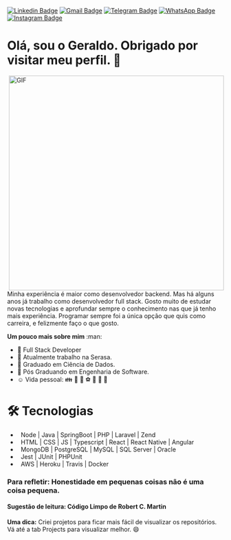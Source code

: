 [![Linkedin Badge](https://img.shields.io/badge/-Linkedin-blue?style=flat-square&logo=Linkedin&logoColor=white&link=https://www.linkedin.com/in/geraldo-franca/)](https://www.linkedin.com/in/geraldo-franca/) [![Gmail Badge](https://img.shields.io/badge/-Gmail-c14438?style=flat-square&logo=Gmail&logoColor=white&link=mailto:geraldo.pereira.franca@gmail.com)](mailto:geraldo.pereira.franca@gmail.com)
[![Telegram Badge](https://img.shields.io/badge/-Telegram-0088cc?style=flat-square&logo=Telegram&logoColor=white&link=https://t.me/geraldofranca/)](https://t.me/geraldofranca/)
[![WhatsApp Badge](https://img.shields.io/badge/-WhatsApp-4aae20?style=flat-square&logo=WhatsApp&logoColor=white&link=https://api.whatsapp.com/send?phone=5561999661036&text=Ol%C3%A1.%20Vi%20seus%20trabalhos%20no%20Github%20e%20gostaria%20de%20mais%20informa%C3%A7%C3%B5es/)](https://img.shields.io/badge/-WhatsApp-4aae20?style=flat-square&logo=WhatsApp&logoColor=white&link=https://api.whatsapp.com/send?phone=5561999661036&text=Ol%C3%A1.%20Vi%20seus%20trabalhos%20no%20Github%20e%20gostaria%20de%20mais%20informa%C3%A7%C3%B5es)
[![Instagram Badge](https://img.shields.io/badge/-Instagram-e1306c?style=flat-square&logo=Instagram&logoColor=white&link=https://www.instagram.com/mentorti/)](https://img.shields.io/badge/-Instagram-e1306c?style=flat-square&logo=Instagram&logoColor=white&link=https://www.instagram.com/mentorti/)


Olá, sou o Geraldo. Obrigado por visitar meu perfil. :wave:
==========================
<img align="right" alt="GIF" src="https://github.com/geraldofranca/geraldofranca/blob/main/gif4.gif?raw=true" width="500"/>

<p>
  Minha experiência é maior como desenvolvedor backend. Mas há alguns anos já trabalho como desenvolvedor full stack. Gosto muito de estudar novas tecnologias e aprofundar sempre o conhecimento nas que já tenho mais experiência. Programar sempre foi a única opção que quis como carreira, e felizmente faço o que gosto.
</p>
<!--
<a href="https://www.linkedin.com/in/geraldo-franca" target="_blank">
<img src="https://camo.githubusercontent.com/b0cf43e08b70097c6e8777eb14ff191f211bf14278aacc87c255f69d7761cab5/68747470733a2f2f696d672e736869656c64732e696f2f62616467652f2d4c696e6b6564496e2d626c75653f7374796c653d666f722d7468652d6261646765266c6f676f3d4c696e6b6564696e266c6f676f436f6c6f723d7768697465" />
</a>
<a href="mailto:geraldo.pereira.franca">
<img src="https://camo.githubusercontent.com/a9edef25cbdf1d90271ff2d8f6e81eb968e9626146f902a12a0d9dcfc7e0731c/687474703a2f2f696d672e736869656c64732e696f2f62616467652f2d476d61696c2d4431343833363f7374796c653d666f722d7468652d6261646765266c6f676f3d476d61696c266c6f676f436f6c6f723d7768697465" />
</a>
<a href="https://www.instagram.com/tecnologiasimplificada" target="_blank">
<img src="https://camo.githubusercontent.com/7d0ca3bd11f07ef686318643f0c9ac94ebe6c6b3339e0ccf7cfcdcb12fd21743/687474703a2f2f696d672e736869656c64732e696f2f62616467652f2d496e7374616772616d2d4534343035463f7374796c653d666f722d7468652d6261646765266c6f676f3d496e7374616772616d266c6f676f436f6c6f723d7768697465" />
</a>
<a href="https://t.me/geraldofranca" target="_blank">
<img src="https://camo.githubusercontent.com/11111adb2f62f3160555be3218018beae552d7992f753638636b444091a1627a/687474703a2f2f696d672e736869656c64732e696f2f62616467652f2d54656c656772616d2d3243413545303f7374796c653d666f722d7468652d6261646765266c6f676f3d54656c656772616d266c6f676f436f6c6f723d7768697465" />
</a>
<img src="https://camo.githubusercontent.com/779a1474ab80cd19ed706af44fd61f31acf04abe24baa58992c724155f35ffda/687474703a2f2f696d672e736869656c64732e696f2f62616467652f2d446973636f72642d3732383944413f7374796c653d666f722d7468652d6261646765266c6f676f3d446973636f7264266c6f676f436f6c6f723d7768697465" />
<img src="https://github.com/geraldofranca/geraldofranca/blob/main/instagram.jpg" heigth="48" width="48" />
</p>
-->
<p>
<b>Um pouco mais sobre mim</b> :man:

- :rocket: Full Stack Developer
- :office: Atualmente trabalho na Serasa.
- :school_satchel: Graduado em Ciência de Dados.
- :school_satchel: Pós Graduando em Engenharia de Software.
- :relaxed: Vida pessoal: :family: :dog: :runner: :soccer: :movie_camera: :beers: :hamburger: 
</p>

🛠 Tecnologias
==========================
<!--
[![HTML Badge](https://img.shields.io/badge/-HTML-0f7dc2?style=flat-square&logo=html5&logoColor=white&link=https://developer.mozilla.org/pt-BR/docs/Web/Guide/HTML/HTML5)](https://img.shields.io/badge/-HTML-0f7dc2?style=flat-square&logo=html5&logoColor=white&link=https://developer.mozilla.org/pt-BR/docs/Web/Guide/HTML/HTML5)
[![CSS Badge](https://img.shields.io/badge/-CSS-0f7dc2?style=flat-square&logo=css3&logoColor=white&link=https://developer.mozilla.org/pt-BR/docs/Web/Guide/HTML/HTML5)](https://img.shields.io/badge/-CSS-0f7dc2?style=flat-square&logo=css3&logoColor=white&link=https://developer.mozilla.org/pt-BR/docs/Web/Guide/HTML/HTML5)
[![JS Badge](https://img.shields.io/badge/-Javascript-0f7dc2?style=flat-square&logo=Javascript&logoColor=white&link=https://www.ecma-international.org/publications-and-standards/standards/ecma-262/)](https://img.shields.io/badge/-Javascript-0f7dc2?style=flat-square&logo=Javascript&logoColor=white&link=https://www.ecma-international.org/publications-and-standards/standards/ecma-262/)
[![Typescript Badge](https://img.shields.io/badge/-Typescript-0f7dc2?style=flat-square&logo=Typescript&logoColor=white&link=https://www.typescriptlang.org/)](https://img.shields.io/badge/-Typescript-0f7dc2?style=flat-square&logo=Typescript&logoColor=white&link=https://www.typescriptlang.org/)
[![React Badge](https://img.shields.io/badge/-React-0f7dc2?style=flat-square&logo=React&logoColor=white&link=https://pt-br.reactjs.org/)](https://img.shields.io/badge/-React-0f7dc2?style=flat-square&logo=React&logoColor=white&link=https://pt-br.reactjs.org/)
[![ReactNative Badge](https://img.shields.io/badge/-React%20Native-0f7dc2?style=flat-square&logo=react-native&logoColor=white&link=https://pt-br.reactjs.org/)](https://img.shields.io/badge/-React%20Native-0f7dc2?style=flat-square&logo=react-native&logoColor=white&link=https://pt-br.reactjs.org/)
[![Angular Badge](https://img.shields.io/badge/-Angular-0f7dc2?style=flat-square&logo=Angular&logoColor=white&link=https://www.ecma-international.org/publications-and-standards/standards/ecma-262/)](https://img.shields.io/badge/-Angular-0f7dc2?style=flat-square&logo=Angular&logoColor=white&link=https://www.ecma-international.org/publications-and-standards/standards/ecma-262/)
[![Node Badge](https://img.shields.io/badge/-NodeJS-0f7dc2?style=flat-square&logo=Nodejs&logoColor=white&link=https://nodejs.org/en/)](https://img.shields.io/badge/-NodeJS-0f7dc2?style=flat-square&logo=Nodejs&logoColor=white&link=https://nodejs.org/en/)
[![Java Badge](https://img.shields.io/badge/-Java-0f7dc2?style=flat-square&logo=Java&logoColor=white&link=https://java.com/pt-BR/)](https://img.shields.io/badge/-Java-0f7dc2?style=flat-square&logo=Java&logoColor=white&link=https://java.com/pt-BR/)
[![Spring Badge](https://img.shields.io/badge/-SpringBoot-0f7dc2?style=flat-square&logo=Spring&logoColor=white&link=https://spring.io/projects/spring-boot/)](https://img.shields.io/badge/-SpringBoot-0f7dc2?style=flat-square&logo=Spring&logoColor=white&link=https://spring.io/projects/spring-boot/)
[![PHP Badge](https://img.shields.io/badge/-PHP-0f7dc2?style=flat-square&logo=PHP&logoColor=white&link=https://www.php.net/)](https://img.shields.io/badge/-PHP-0f7dc2?style=flat-square&logo=PHP&logoColor=white&link=https://www.php.net/)
[![Laravel Badge](https://img.shields.io/badge/-Laravel-0f7dc2?style=flat-square&logo=Laravel&logoColor=white&link=https://laravel.com/)](https://img.shields.io/badge/-Laravel-0f7dc2?style=flat-square&logo=Laravel&logoColor=white&link=https://laravel.com/)
[![Zend Badge](https://img.shields.io/badge/-Zend-0f7dc2?style=flat-square&logo=Zend&logoColor=white&link=https://framework.zend.com/)](https://img.shields.io/badge/-Zend-0f7dc2?style=flat-square&logo=Zend&logoColor=white&link=https://framework.zend.com/)

[![Mongo Badge](https://img.shields.io/badge/-MongoDB-0f7dc2?style=flat-square&logo=Mongodb&logoColor=white&link=https://www.mongodb.com/)](https://img.shields.io/badge/-MongoDB-0f7dc2?style=flat-square&logo=Mongodb&logoColor=black&link=https://www.mongodb.com/)
[![Postgresql Badge](https://img.shields.io/badge/-PostgreSQL-0f7dc2?style=flat-square&logo=postgresql&logoColor=white&link=https://www.postgresql.org/)](https://img.shields.io/badge/-PostgreSQL-0f7dc2?style=flat-square&logo=postgresql&logoColor=white&link=https://www.postgresql.org/)
[![MySQL Badge](https://img.shields.io/badge/-MySQL-0f7dc2?style=flat-square&logo=mysql&logoColor=white&link=https://www.mysql.com/)](https://img.shields.io/badge/-MySQL-0f7dc2?style=flat-square&logo=mysql&logoColor=black&link=https://www.mysql.com/)
[![SQLSERVER Badge](https://img.shields.io/badge/-SQL%20Server-0f7dc2?style=flat-square&logo=sql-server&logoColor=white&link=https://www.mysql.com/)](https://img.shields.io/badge/-SQL%20Server-0f7dc2?style=flat-square&logo=sql-server&logoColor=white&link=https://www.mysql.com/)
[![ORACLE Badge](https://img.shields.io/badge/-Oracle-0f7dc2?style=flat-square&logo=oracle&logoColor=white&link=https://www.mysql.com/)](https://img.shields.io/badge/-Oracle-0f7dc2?style=flat-square&logo=oracle&logoColor=white&link=https://www.mysql.com/)

[![JEST Badge](https://img.shields.io/badge/-Jest-0f7dc2?style=flat-square&logo=jest&logoColor=white)](https://img.shields.io/badge/-Jest-0f7dc2?style=flat-square&logo=jest&logoColor=white)
[![JUNIT Badge](https://img.shields.io/badge/-jUNIT-0f7dc2?style=flat-square&logo=junit&logoColor=white)](https://img.shields.io/badge/-jUNIT-0f7dc2?style=flat-square&logo=junit&logoColor=white)
[![PHPUNIT Badge](https://img.shields.io/badge/-PHP%20Unit-0f7dc2?style=flat-square&logo=phpunit&logoColor=white)](https://img.shields.io/badge/-PHP%20Unit-0f7dc2?style=flat-square&logo=phpunit&logoColor=white)

[![AWS Badge](https://img.shields.io/badge/-AWS-0f7dc2?style=flat-square&logo=aws&logoColor=white)](https://img.shields.io/badge/-AWS-0f7dc2?style=flat-square&logo=aws&logoColor=white)
[![Heroku Badge](https://img.shields.io/badge/-Heroku-0f7dc2?style=flat-square&logo=heroku&logoColor=white)](https://img.shields.io/badge/-Heroku-0f7dc2?style=flat-square&logo=heroku&logoColor=white)
[![Travis Badge](https://img.shields.io/badge/-Travis%20CI-0f7dc2?style=flat-square&logo=travis&logoColor=white)](https://img.shields.io/badge/-Travis%20CI-0f7dc2?style=flat-square&logo=travis&logoColor=white)
[![Docker Badge](https://img.shields.io/badge/-Docker-0f7dc2?style=flat-square&logo=docker&logoColor=white)](https://img.shields.io/badge/-Docker-0f7dc2?style=flat-square&logo=docker&logoColor=white)
-->
- &nbsp; Node | Java | SpringBoot | PHP | Laravel | Zend
- &nbsp; HTML | CSS | JS | Typescript | React | React Native | Angular
- &nbsp; MongoDB | PostgreSQL | MySQL | SQL Server | Oracle
- &nbsp; Jest | JUnit | PHPUnit
- &nbsp; AWS | Heroku | Travis | Docker


### Para refletir: Honestidade em pequenas coisas não é uma coisa pequena.
#### Sugestão de leitura: Código Limpo de Robert C. Martin

**Uma dica:** Criei projetos para ficar mais fácil de visualizar os repositórios. Vá até a tab Projects para visualizar melhor. 😄

<!--
<p>
<b>Languages and Tools:</b>
  <p>
    <img src="https://img.icons8.com/color/24/000000/html-5.png"/>
    <img src="https://img.icons8.com/color/24/000000/css3.png"/>
    <img src="https://img.icons8.com/color/24/000000/javascript.png"/>
  </p>
  <p>
    <img src="https://img.icons8.com/color/32/000000/nodejs.png"/>
    <img src="https://img.icons8.com/color/24/000000/angularjs.png"/>
  </p>
  <p>
    <img src="https://img.icons8.com/color/24/000000/bootstrap.png"/>
  </p>
  <p>
    <img src="https://img.icons8.com/color/24/000000/visual-studio.png"/>
  </p>
  <p>
    <img src="https://img.icons8.com/color/24/000000/github--v1.png"/>
    <img src="https://img.icons8.com/color/24/000000/heroku.png"/>
    <img src="https://img.icons8.com/color/24/000000/travis-ci.png"/>
    <img src="https://img.icons8.com/color/24/000000/npm.png"/>
  </p>
  <p>
    <img src="https://img.icons8.com/color/24/000000/java-coffee-cup-logo.png"/>
    <img src="https://img.icons8.com/color/24/000000/php.png"/>
    <img src="https://img.icons8.com/color/24/000000/asp.png"/>
    <img src="https://img.icons8.com/color/24/000000/vb.png"/>
  </p>
</p>

<b>Technologies</b> :floppy_disk:
<p>
  <img src="https://github.com/geraldofranca/geraldofranca/blob/main/mongodb.svg" heigth="32" />
  <img src="https://github.com/geraldofranca/geraldofranca/blob/main/mysql.svg" heigth="32" />
  <img src="https://github.com/geraldofranca/geraldofranca/blob/main/postgresql.png" heigth="32" />
</p>
<p>
  <img src="https://github.com/geraldofranca/geraldofranca/blob/main/node.png" heigth="32" />
  <img src="https://github.com/geraldofranca/geraldofranca/blob/main/reactjs.svg" heigth="32" />
  <img src="https://github.com/geraldofranca/geraldofranca/blob/main/angular.png" heigth="32" />
  <img src="https://github.com/geraldofranca/geraldofranca/blob/main/vue.png" heigth="32" />
</p>
<p>
  <img src="https://github.com/geraldofranca/geraldofranca/blob/main/java.svg" heigth="32" />
  <img src="https://github.com/geraldofranca/geraldofranca/blob/main/php.png" heigth="32" />
</p>
<p>
  <img src="https://github.com/geraldofranca/geraldofranca/blob/main/html5.svg" height="32" />
  <img src="https://github.com/geraldofranca/geraldofranca/blob/main/css3.svg" height="32" />
  <img src="https://github.com/geraldofranca/geraldofranca/blob/main/js.png" height="32" />
</p>

**geraldofranca/geraldofranca** is a ✨ _special_ ✨ repository because its `README.md` (this file) appears on your GitHub profile.

Here are some ideas to get you started:

- 🔭 I’m currently working on ...
- 🌱 I’m currently learning ...
- 👯 I’m looking to collaborate on ...
- 🤔 I’m looking for help with ...
- 💬 Ask me about ...
- 📫 How to reach me: ...
- 😄 Pronouns: ...
- ⚡ Fun fact: ...
-->
